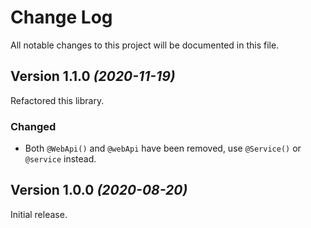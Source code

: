 # Change Log
All notable changes to this project will be documented in this file.

## Version 1.1.0 *(2020-11-19)*
Refactored this library. 

### Changed
- Both `@WebApi()` and `@webApi` have been removed, use `@Service()` or `@service` instead.

## Version 1.0.0 *(2020-08-20)*
Initial release.
